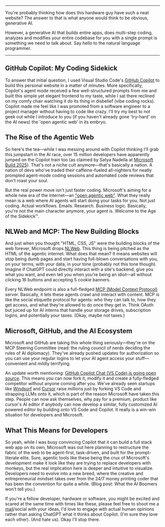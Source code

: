 
---

You're probably thinking how does this hardware guy have such a neat website? The answer to that is what anyone would think to be obvious, generative AI. 

However, a generative AI that builds entire apps, does multi-step coding, analyzes and modifies your entire codebase for you with a single prompt is something we need to talk about. Say hello to the natural language programmer.

---

## GitHub Copilot: My Coding Sidekick

To answer that initial question, I used Visual Studio Code's [GitHub Copilot](https://github.com/features/copilot) to build this personal website in a matter of minutes. More specifically, Copilot's agent mode received a few well-structured prompts from me and built this simple yet elegant frontend to my taste, while I sat there reclined on my comfy chair watching it do its thing in disbelief (vibe coding rocks). Copilot made me feel like I was promoted from a software engineer to a project manager without having to code like crazy. I'll try my best to not geek out while I introduce to you (if you haven't already gone 'try-hard' on the AI news) the 'open agentic web' in its embryo. 

## The Rise of the Agentic Web

So here's the tea—while I was messing around with Copilot thinking I'll grab this jumpstart in the AI race, over 15 million developers have apparently jumped on the Copilot train too (as claimed by Satya Nadella at [Microsoft Build 2025](https://news.microsoft.com/build-2025/)). That's not a niche cult anymore—that's basically a nation. A nation of devs who've traded their caffeine-fueled all-nighters for neatly prompted agent-mode coding sessions and automated code reviews that don't roast your soul.

But the real power move isn't just faster coding. Microsoft's aiming for a whole new era of the internet—an ["open agentic web"](https://blogs.microsoft.com/blog/2025/05/19/microsoft-build-2025-the-age-of-ai-agents-and-building-the-open-agentic-web/). What they really mean is a web where AI agents will start doing your tasks for you. Not just coding. Actual workflows. Emails. Research. Business logic. Basically, you're not the main character anymore, your agent is. Welcome to the Age of the Sidekick™.

## NLWeb and MCP: The New Building Blocks

And just when you thought "HTML, CSS, JS" were the building blocks of the web forever, Microsoft drops [NLWeb](https://news.microsoft.com/source/features/company-news/introducing-nlweb-bringing-conversational-interfaces-directly-to-the-web/). This thing is being pitched as the HTML of the agentic internet. What does that mean? It means websites will stop being dumb pages and start having full-blown conversations with you, on your terms, with your data, in your tone (probably not this tone though). Imagine if ChatGPT could directly interact with a site's backend, give you what you want, and even tell you when you're being an idiot—all without clicking 16 buttons and accepting 5 cookie banners.

Every NLWeb endpoint is also a full-fledged [MCP (Model Context Protocol)](https://www.anthropic.com/news/model-context-protocol) server. Basically, it lets these agents crawl and interact with content. MCP is like the social etiquette protocol for agents: who they can talk to, how they get access, and what they're allowed to do once they get in. Think OAuth but juiced up for AI interns that handle your storage drives, subscription logins, and potentially your taxes. (Okay, maybe not taxes.)

## Microsoft, GitHub, and the AI Ecosystem

Microsoft and GitHub are taking this whole thing seriously—they're on the MCP Steering Committee (read: the ruling council of nerds deciding the rules of AI diplomacy). They've already pushed updates for authorization so you can use your regular logins to let your AI agent access your stuff—convenient and mildly terrifying.

An update worth mentioning: [GitHub Copilot Chat (VS Code) is going open source](https://code.visualstudio.com/blogs/2025/05/19/openSourceAIEditor). This means you can now fork it, modify it and create a fully-fledged competitor without anyone coming after you. We've already seen startups like [Windsurf](https://windsurf.com/editor) and [Cursor](https://www.cursor.com/en) raise millions just by forking VS Code and strapping LLMs onto it, which is part of the reason Microsoft have taken this step. People can now ask themselves, why pay for a premium, product like cursor's AI editor if anybody can now develop a similar, fully customized AI powered editor by building onto VS Code and Copilot. It really is a win-win situation for developers and Microsoft.

## What This Means for Developers

So yeah, while I was busy convincing Copilot that it can build a full stack web app on its own, Microsoft was out here planning to restructure the fabric of the web to be agent-first, task-driven, and built for the prompt-literate elite. Sure, agentic tools like these being the crux of Microsoft's development make it look like they are trying to replace developers with monkeys, but the real implication here is deeper and intuitive to visualize. Developers need to evolve into a new breed, where the creative and entrepreneurial mindset takes over from the 24/7 money printing coder that has been the convention for quite a while. (Blog post: What the AI Boomers won't tell you.)

If you're a fellow developer, hardware or software, you might be excited and scared at the same time with times like these, please feel free to shoot me a [mail](mailto:vihaan004@gmail.com)/social with your ideas, I'd love to engage with actual human opinions rather than asking ChatGPT what it thinks about Copilot. (I'm sure they love each other). (And hate us). Okay I'll stop there.

